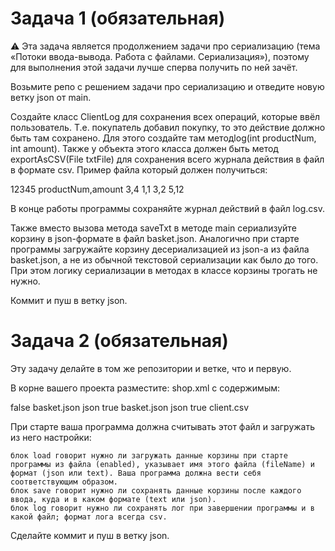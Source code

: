 # Задача 1 (обязательная)

⚠️ Эта задача является продолжением задачи про сериализацию (тема «Потоки ввода-вывода. Работа с файлами. Сериализация»), поэтому для выполнения этой задачи лучше сперва получить по ней зачёт.

Возьмите репо с решением задачи про сериализацию и отведите новую ветку json от main.

Создайте класс ClientLog для сохранения всех операций, которые ввёл пользователь. Т.е. покупатель добавил покупку, то это действие должно быть там сохранено. Для этого создайте там методlog(int productNum, int amount). Также у объекта этого класса должен быть метод exportAsCSV(File txtFile) для сохранения всего журнала действия в файл в формате csv. Пример файла который должен получиться:

12345
productNum,amount
3,4
1,1
3,2
5,12

В конце работы программы сохраняйте журнал действий в файл log.csv.

Также вместо вызова метода saveTxt в методе main сериализуйте корзину в json-формате в файл basket.json. Аналогично при старте программы загружайте корзину десериализацией из json-а из файла basket.json, а не из обычной текстовой сериализации как было до того. При этом логику сериализации в методах в классе корзины трогать не нужно.

Коммит и пуш в ветку json.
# Задача 2 (обязательная)

Эту задачу делайте в том же репозитории и ветке, что и первую.

В корне вашего проекта разместите: shop.xml с содержимым:


<config>
<load>
<enabled>false</enabled>
<fileName>basket.json</fileName>
<format>json</format>
</load>

  <save>
    <enabled>true</enabled>
    <fileName>basket.json</fileName>
    <format>json</format>
  </save>

  <log>
    <enabled>true</enabled>
    <fileName>client.csv</fileName>
  </log>
</config>

При старте ваша программа должна считывать этот файл и загружать из него настройки:

    блок load говорит нужно ли загружать данные корзины при старте программы из файла (enabled), указывает имя этого файла (fileName) и формат (json или text). Ваша программа должна вести себя соответствующим образом.
    блок save говорит нужно ли сохранять данные корзины после каждого ввода, куда и в каком формате (text или json).
    блок log говорит нужно ли сохранять лог при завершении программы и в какой файл; формат лога всегда csv.

Сделайте коммит и пуш в ветку json.